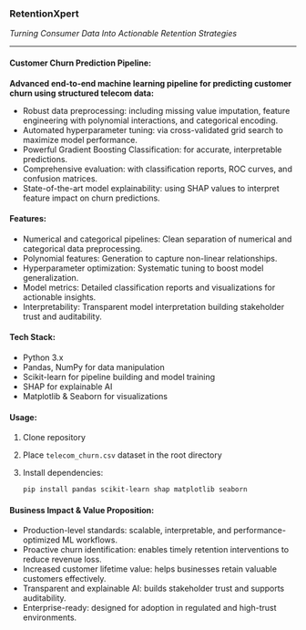 ### RetentionXpert  
*Turning Consumer Data Into Actionable Retention Strategies*

---

#### Customer Churn Prediction Pipeline:

**Advanced end-to-end machine learning pipeline for predicting customer churn using structured telecom data:**

* Robust data preprocessing: including missing value imputation, feature engineering with polynomial interactions, and categorical encoding.  
* Automated hyperparameter tuning: via cross-validated grid search to maximize model performance.  
* Powerful Gradient Boosting Classification: for accurate, interpretable predictions.  
* Comprehensive evaluation: with classification reports, ROC curves, and confusion matrices.  
* State-of-the-art model explainability: using SHAP values to interpret feature impact on churn predictions.


#### Features:

- Numerical and categorical pipelines: Clean separation of numerical and categorical data preprocessing.  
- Polynomial features: Generation to capture non-linear relationships.  
- Hyperparameter optimization: Systematic tuning to boost model generalization.  
- Model metrics: Detailed classification reports and visualizations for actionable insights.  
- Interpretability: Transparent model interpretation building stakeholder trust and auditability.


#### Tech Stack:

- Python 3.x  
- Pandas, NumPy for data manipulation  
- Scikit-learn for pipeline building and model training  
- SHAP for explainable AI  
- Matplotlib & Seaborn for visualizations  


#### Usage:

1. Clone repository  
2. Place `telecom_churn.csv` dataset in the root directory  
3. Install dependencies:

   ```bash
   pip install pandas scikit-learn shap matplotlib seaborn


#### Business Impact & Value Proposition:

- Production-level standards: scalable, interpretable, and performance-optimized ML workflows.  
- Proactive churn identification: enables timely retention interventions to reduce revenue loss.  
- Increased customer lifetime value: helps businesses retain valuable customers effectively.  
- Transparent and explainable AI: builds stakeholder trust and supports auditability.  
- Enterprise-ready: designed for adoption in regulated and high-trust environments.
